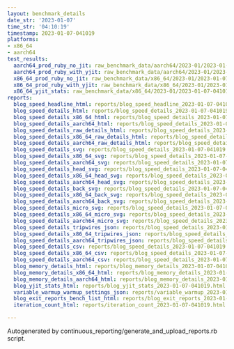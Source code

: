 ```yaml
---
layout: benchmark_details
date_str: '2023-01-07'
time_str: '04:10:19'
timestamp: 2023-01-07-041019
platforms:
- x86_64
- aarch64
test_results:
  aarch64_prod_ruby_no_jit: raw_benchmark_data/aarch64/2023-01/2023-01-07-041019_basic_benchmark_aarch64_prod_ruby_no_jit.json
  aarch64_prod_ruby_with_yjit: raw_benchmark_data/aarch64/2023-01/2023-01-07-041019_basic_benchmark_aarch64_prod_ruby_with_yjit.json
  x86_64_prod_ruby_no_jit: raw_benchmark_data/x86_64/2023-01/2023-01-07-041019_basic_benchmark_x86_64_prod_ruby_no_jit.json
  x86_64_prod_ruby_with_yjit: raw_benchmark_data/x86_64/2023-01/2023-01-07-041019_basic_benchmark_x86_64_prod_ruby_with_yjit.json
  x86_64_yjit_stats: raw_benchmark_data/x86_64/2023-01/2023-01-07-041019_basic_benchmark_x86_64_yjit_stats.json
reports:
  blog_speed_headline_html: reports/blog_speed_headline_2023-01-07-041019.html
  blog_speed_details_html: reports/blog_speed_details_2023-01-07-041019.html
  blog_speed_details_x86_64_html: reports/blog_speed_details_2023-01-07-041019.x86_64.html
  blog_speed_details_aarch64_html: reports/blog_speed_details_2023-01-07-041019.aarch64.html
  blog_speed_details_raw_details_html: reports/blog_speed_details_2023-01-07-041019.raw_details.html
  blog_speed_details_x86_64_raw_details_html: reports/blog_speed_details_2023-01-07-041019.x86_64.raw_details.html
  blog_speed_details_aarch64_raw_details_html: reports/blog_speed_details_2023-01-07-041019.aarch64.raw_details.html
  blog_speed_details_svg: reports/blog_speed_details_2023-01-07-041019.svg
  blog_speed_details_x86_64_svg: reports/blog_speed_details_2023-01-07-041019.x86_64.svg
  blog_speed_details_aarch64_svg: reports/blog_speed_details_2023-01-07-041019.aarch64.svg
  blog_speed_details_head_svg: reports/blog_speed_details_2023-01-07-041019.head.svg
  blog_speed_details_x86_64_head_svg: reports/blog_speed_details_2023-01-07-041019.x86_64.head.svg
  blog_speed_details_aarch64_head_svg: reports/blog_speed_details_2023-01-07-041019.aarch64.head.svg
  blog_speed_details_back_svg: reports/blog_speed_details_2023-01-07-041019.back.svg
  blog_speed_details_x86_64_back_svg: reports/blog_speed_details_2023-01-07-041019.x86_64.back.svg
  blog_speed_details_aarch64_back_svg: reports/blog_speed_details_2023-01-07-041019.aarch64.back.svg
  blog_speed_details_micro_svg: reports/blog_speed_details_2023-01-07-041019.micro.svg
  blog_speed_details_x86_64_micro_svg: reports/blog_speed_details_2023-01-07-041019.x86_64.micro.svg
  blog_speed_details_aarch64_micro_svg: reports/blog_speed_details_2023-01-07-041019.aarch64.micro.svg
  blog_speed_details_tripwires_json: reports/blog_speed_details_2023-01-07-041019.tripwires.json
  blog_speed_details_x86_64_tripwires_json: reports/blog_speed_details_2023-01-07-041019.x86_64.tripwires.json
  blog_speed_details_aarch64_tripwires_json: reports/blog_speed_details_2023-01-07-041019.aarch64.tripwires.json
  blog_speed_details_csv: reports/blog_speed_details_2023-01-07-041019.csv
  blog_speed_details_x86_64_csv: reports/blog_speed_details_2023-01-07-041019.x86_64.csv
  blog_speed_details_aarch64_csv: reports/blog_speed_details_2023-01-07-041019.aarch64.csv
  blog_memory_details_html: reports/blog_memory_details_2023-01-07-041019.html
  blog_memory_details_x86_64_html: reports/blog_memory_details_2023-01-07-041019.x86_64.html
  blog_memory_details_aarch64_html: reports/blog_memory_details_2023-01-07-041019.aarch64.html
  blog_yjit_stats_html: reports/blog_yjit_stats_2023-01-07-041019.html
  variable_warmup_warmup_settings_json: reports/variable_warmup_2023-01-07-041019.warmup_settings.json
  blog_exit_reports_bench_list_html: reports/blog_exit_reports_2023-01-07-041019.bench_list.html
  iteration_count_html: reports/iteration_count_2023-01-07-041019.html

---
```

Autogenerated by continuous_reporting/generate_and_upload_reports.rb script.
